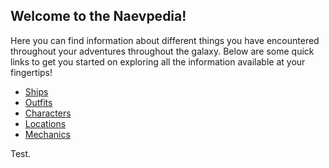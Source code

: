 ## Welcome to the Naevpedia!

Here you can find information about different things you have encountered throughout your adventures throughout the galaxy. Below are some quick links to get you started on exploring all the information available at your fingertips!

* [Ships](ships)
* [Outfits](outfits)
* [Characters](characters)
* [Locations](locations)
* [Mechanics](mechanics)

Test.
